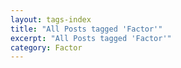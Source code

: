 ```yaml
---
layout: tags-index
title: "All Posts tagged 'Factor'"
excerpt: "All Posts tagged 'Factor'"
category: Factor
---
```

